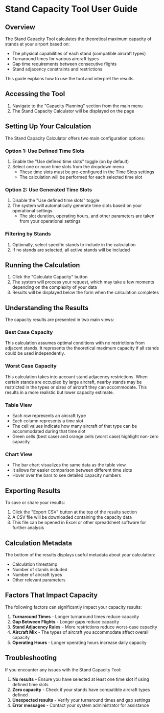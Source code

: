 # Stand Capacity Tool User Guide

## Overview

The Stand Capacity Tool calculates the theoretical maximum capacity of stands at your airport based on:
- The physical capabilities of each stand (compatible aircraft types)
- Turnaround times for various aircraft types
- Gap time requirements between consecutive flights
- Stand adjacency constraints and restrictions

This guide explains how to use the tool and interpret the results.

## Accessing the Tool

1. Navigate to the "Capacity Planning" section from the main menu
2. The Stand Capacity Calculator will be displayed on the page

## Setting Up Your Calculation

The Stand Capacity Calculator offers two main configuration options:

### Option 1: Use Defined Time Slots

1. Enable the "Use defined time slots" toggle (on by default)
2. Select one or more time slots from the dropdown menu
   - These time slots must be pre-configured in the Time Slots settings
   - The calculation will be performed for each selected time slot

### Option 2: Use Generated Time Slots

1. Disable the "Use defined time slots" toggle
2. The system will automatically generate time slots based on your operational settings
   - The slot duration, operating hours, and other parameters are taken from your operational settings

### Filtering by Stands

1. Optionally, select specific stands to include in the calculation
2. If no stands are selected, all active stands will be included

## Running the Calculation

1. Click the "Calculate Capacity" button
2. The system will process your request, which may take a few moments depending on the complexity of your data
3. Results will be displayed below the form when the calculation completes

## Understanding the Results

The capacity results are presented in two main views:

### Best Case Capacity

This calculation assumes optimal conditions with no restrictions from adjacent stands. It represents the theoretical maximum capacity if all stands could be used independently.

### Worst Case Capacity

This calculation takes into account stand adjacency restrictions. When certain stands are occupied by large aircraft, nearby stands may be restricted in the types or sizes of aircraft they can accommodate. This results in a more realistic but lower capacity estimate.

### Table View

- Each row represents an aircraft type
- Each column represents a time slot
- The cell values indicate how many aircraft of that type can be accommodated during that time slot
- Green cells (best case) and orange cells (worst case) highlight non-zero capacity

### Chart View

- The bar chart visualizes the same data as the table view
- It allows for easier comparison between different time slots
- Hover over the bars to see detailed capacity numbers

## Exporting Results

To save or share your results:
1. Click the "Export CSV" button at the top of the results section
2. A CSV file will be downloaded containing the capacity data
3. This file can be opened in Excel or other spreadsheet software for further analysis

## Calculation Metadata

The bottom of the results displays useful metadata about your calculation:
- Calculation timestamp
- Number of stands included
- Number of aircraft types
- Other relevant parameters

## Factors That Impact Capacity

The following factors can significantly impact your capacity results:

1. **Turnaround Times** - Longer turnaround times reduce capacity
2. **Gap Between Flights** - Longer gaps reduce capacity
3. **Stand Adjacency Rules** - More restrictions reduce worst-case capacity
4. **Aircraft Mix** - The types of aircraft you accommodate affect overall capacity
5. **Operating Hours** - Longer operating hours increase daily capacity

## Troubleshooting

If you encounter any issues with the Stand Capacity Tool:

1. **No results** - Ensure you have selected at least one time slot if using defined time slots
2. **Zero capacity** - Check if your stands have compatible aircraft types defined
3. **Unexpected results** - Verify your turnaround times and gap settings
4. **Error messages** - Contact your system administrator for assistance 